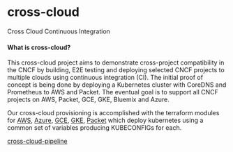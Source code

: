 # cross-cloud
Cross Cloud Continuous Integration

#### What is cross-cloud?

This cross-cloud project aims to demonstrate cross-project compatibility in the CNCF by building, E2E testing and deploying selected CNCF projects to multiple clouds using continuous integration (CI).  The initial proof of concept is being done by deploying a Kubernetes cluster with CoreDNS and Prometheus to AWS and Packet. The eventual goal is to support all CNCF projects on AWS, Packet, GCE, GKE, Bluemix and Azure.

Our cross-cloud provisioning is accomplished with the terraform modules for [AWS](./aws), [Azure](./azure), [GCE](./gce), [GKE](./gke), [Packet](./packet) which deploy kubernetes using a common set of variables producing KUBECONFIGs for each.

[cross-cloud-pipeline](./docs/images/cross-cloud-pipeline.png)
